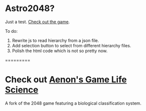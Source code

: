 Astro2048?
===============


Just a test. [Check out the game](http://emptymalei.github.io/2048x).


To do:

1. Rewrite js to read hierarchy from a json file.
2. Add selection button to select from different hierarchy files.
3. Polish the html code which is not so pretty now.


=========


Check out [Aenon's Game Life Science](http://aenon.github.io/life)
===
A fork of the 2048 game featuring a biological classification system.

